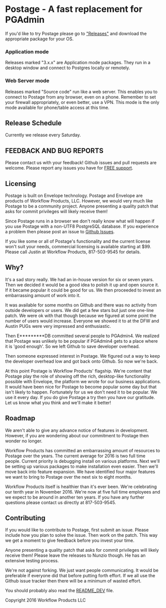 # Postage - A fast replacement for PGAdmin

If you'd like to try Postage please go to ["Releases"](https://github.com/workflowproducts/postage/releases) and download the appropriate package for your OS. 

### Application mode
Releases marked "3.x.x" are Application mode packages. They run in a desktop window and connect to Postgres locally or remotely. 

### Web Server mode
Releases marked "Source code" run like a web server. This enables you to connect to Postage from any browser, even on a phone. Remember to set your firewall appropriately, or even better, use a VPN. This mode is the only mode available for phone/table access at this time.

## Release Schedule

Currently we release every Saturday. 

## FEEDBACK AND BUG REPORTS

Please contact us with your feedback! Github issues and pull requests are welcome. Please report any issues you have for [FREE support](https://github.com/workflowproducts/postage/issues).

## Licensing

Postage is built on Envelope technology. Postage and Envelope are products of Workflow Products, LLC. However, we would very much like Postage to be a community project. Anyone presenting a quality patch that asks for commit privileges will likely receive them! 

Since Postage runs in a browser we don't really know what will happen if you use Postage with a non-UTF8 PostgreSQL database. If you experience a problem then please post an issue to [Github Issues](https://github.com/workflowproducts/postage/issues).

If you like some or all of Postage's functionality and the current license won't suit your needs, commercial licensing is available starting at $99. Please call Justin at Workflow Products, 817-503-9545 for details.

## Why?

It's a sad story really. We had an in-house version for six or seven years. Then we decided it would be a good idea to polish it up and open source it. If it became popular it could be good for us. We then proceeded to invest an embarrassing amount of work into it. 

It was available for some months on Github and there was no activity from outside developers or users. We did get a few stars but just one one-line patch. We were ok with that though because we figured at some point the number of users would increase. Everyone we showed it to at the DFW and Austin PUGs were very impressed and enthusiastic.

Then E*********DB committed several people to PGAdmin4. We realized that Postage was unlikely to be popular if PGAdmin4 gets to a place where it is 'good enough'. So we left Github to save developer overhead. 

Then someone expressed interest in Postage. We figured out a way to keep the developer overhead low and got back onto Github. So now we're back.

At this point Postage is Workflow Products' flagship. We're content that Postage play the role of showing off the rich, desktop-like functionality possible with Envelope, the platform we wrote for our business applications. It would have been nice for Postage to become popular some day but that isn't likely to happen. Fortunately for us we don't need it to be popular. We use it every day. If you do give Postage a try then you have our gratitude. Let us know what you think and we'll make it better!

## Roadmap

We aren't able to give any advance notice of features in development. However, if you are wondering about our commitment to Postage then wonder no longer. 

Workflow Products has committed an embarrassing amount of resources to Postage over the years. The current average for 2016 is two full time people. Current priority is debugging install on various platforms. Next we'll be setting up various packages to make installation even easier. Then we'll move back into feature expansion. We have identified four major features we want to bring to Postage over the next six to eight months.

Workflow Products itself is healthier than it's ever been. We're celebrating our tenth year in November 2016. We're now at five full time employees and we expect to be around in another ten years. If you have any further questions please contact us directly at 817-503-9545.

## Contributing

If you would like to contribute to Postage, first submit an issue. Please include how you plan to solve the issue. Then work on the patch. This way we get a moment to give feedback before you invest your time. 

Anyone presenting a quality patch that asks for commit privileges will likely receive them! Please leave the releases to Nunzio though. He has an extensive testing process. 

We're not against forking. We just want people communicating. It would be preferable if everyone did that before putting forth effort. If we all use the Github issue tracker then there will be a minimum of wasted effort. 

You should probably also read the [README_DEV](https://github.com/workflowproducts/postage/blob/master/README_DEV.md) file.


Copyright 2016 Workflow Products LLC
